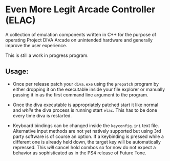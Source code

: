 # Even More Legit Arcade Controller (ELAC)
A collection of emulation components written in C++ for the purpose of operating Project DIVA Arcade on unintended hardware and generally improve the user experience.

This is still a work in progress program.

## Usage:
* Once per release patch your `diva.exe` using the `prepatch` program by either dropping it on the executable inside your file explorer 
or manually passing it in as the first command line argument to the program.

* Once the diva executable is appropriately patched start it like normal and *while* the diva process is running start `elac`.
This has to be done every time diva is restarted.

* Keyboard bindings can be changed inside the `keyconfig.ini` text file.
Alternative input methods are not yet natively supported but using 3rd party software is of course an option.
If a keybinding is pressed while a different one is already held down, the target key will be automatically repressed.
This *will* cancel hold combos so for now do not expect a behavior as sophisticated as in the PS4 release of Future Tone.
